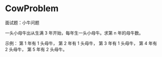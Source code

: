 # CowProblem
面试题：小牛问题

一头小母牛出从生满 3 年开始，每年生一头小母牛。求第 n 年的母牛数。

示例：
第 1 年有 1 头母牛，
第 2 年有 1 头母牛，
第 3 年有 1 头母牛，
第 4 年有 2 头母牛，
第 5 年有 2 头母牛。
